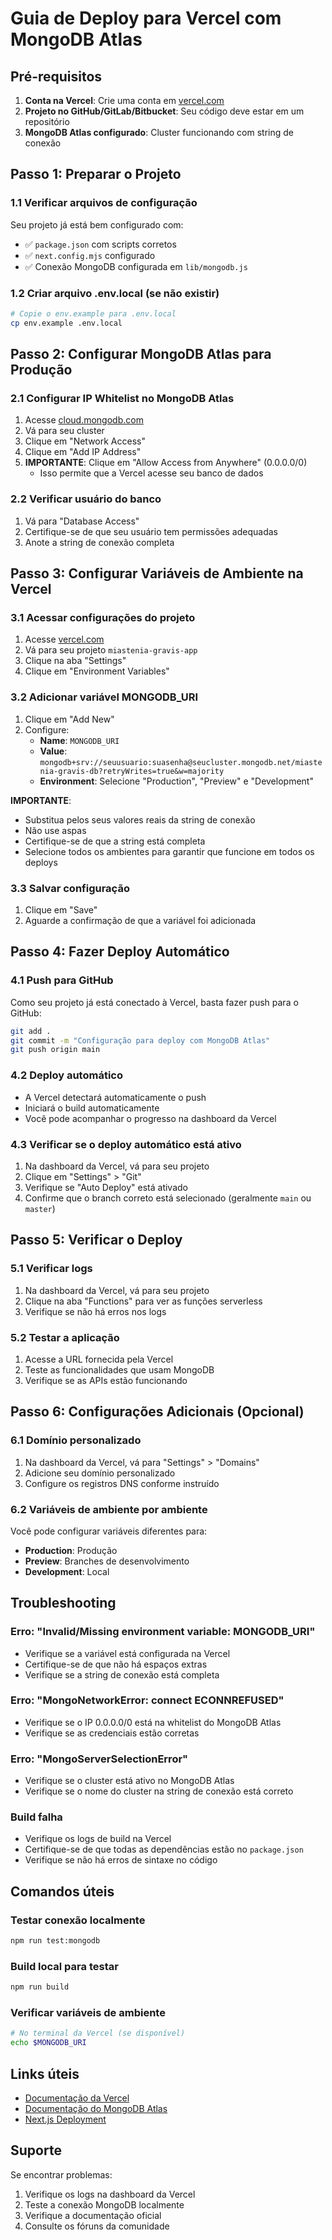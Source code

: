 # Guia de Deploy para Vercel com MongoDB Atlas

## Pré-requisitos

1. **Conta na Vercel**: Crie uma conta em [vercel.com](https://vercel.com)
2. **Projeto no GitHub/GitLab/Bitbucket**: Seu código deve estar em um repositório
3. **MongoDB Atlas configurado**: Cluster funcionando com string de conexão

## Passo 1: Preparar o Projeto

### 1.1 Verificar arquivos de configuração
Seu projeto já está bem configurado com:
- ✅ `package.json` com scripts corretos
- ✅ `next.config.mjs` configurado
- ✅ Conexão MongoDB configurada em `lib/mongodb.js`

### 1.2 Criar arquivo .env.local (se não existir)
```bash
# Copie o env.example para .env.local
cp env.example .env.local
```

## Passo 2: Configurar MongoDB Atlas para Produção

### 2.1 Configurar IP Whitelist no MongoDB Atlas
1. Acesse [cloud.mongodb.com](https://cloud.mongodb.com)
2. Vá para seu cluster
3. Clique em "Network Access"
4. Clique em "Add IP Address"
5. **IMPORTANTE**: Clique em "Allow Access from Anywhere" (0.0.0.0/0)
   - Isso permite que a Vercel acesse seu banco de dados

### 2.2 Verificar usuário do banco
1. Vá para "Database Access"
2. Certifique-se de que seu usuário tem permissões adequadas
3. Anote a string de conexão completa

## Passo 3: Configurar Variáveis de Ambiente na Vercel

### 3.1 Acessar configurações do projeto
1. Acesse [vercel.com](https://vercel.com)
2. Vá para seu projeto `miastenia-gravis-app`
3. Clique na aba "Settings"
4. Clique em "Environment Variables"

### 3.2 Adicionar variável MONGODB_URI
1. Clique em "Add New"
2. Configure:
   - **Name**: `MONGODB_URI`
   - **Value**: `mongodb+srv://seuusuario:suasenha@seucluster.mongodb.net/miastenia-gravis-db?retryWrites=true&w=majority`
   - **Environment**: Selecione "Production", "Preview" e "Development"

**IMPORTANTE**: 
- Substitua pelos seus valores reais da string de conexão
- Não use aspas
- Certifique-se de que a string está completa
- Selecione todos os ambientes para garantir que funcione em todos os deploys

### 3.3 Salvar configuração
1. Clique em "Save"
2. Aguarde a confirmação de que a variável foi adicionada

## Passo 4: Fazer Deploy Automático

### 4.1 Push para GitHub
Como seu projeto já está conectado à Vercel, basta fazer push para o GitHub:

```bash
git add .
git commit -m "Configuração para deploy com MongoDB Atlas"
git push origin main
```

### 4.2 Deploy automático
- A Vercel detectará automaticamente o push
- Iniciará o build automaticamente
- Você pode acompanhar o progresso na dashboard da Vercel

### 4.3 Verificar se o deploy automático está ativo
1. Na dashboard da Vercel, vá para seu projeto
2. Clique em "Settings" > "Git"
3. Verifique se "Auto Deploy" está ativado
4. Confirme que o branch correto está selecionado (geralmente `main` ou `master`)

## Passo 5: Verificar o Deploy

### 5.1 Verificar logs
1. Na dashboard da Vercel, vá para seu projeto
2. Clique na aba "Functions" para ver as funções serverless
3. Verifique se não há erros nos logs

### 5.2 Testar a aplicação
1. Acesse a URL fornecida pela Vercel
2. Teste as funcionalidades que usam MongoDB
3. Verifique se as APIs estão funcionando

## Passo 6: Configurações Adicionais (Opcional)

### 6.1 Domínio personalizado
1. Na dashboard da Vercel, vá para "Settings" > "Domains"
2. Adicione seu domínio personalizado
3. Configure os registros DNS conforme instruído

### 6.2 Variáveis de ambiente por ambiente
Você pode configurar variáveis diferentes para:
- **Production**: Produção
- **Preview**: Branches de desenvolvimento
- **Development**: Local

## Troubleshooting

### Erro: "Invalid/Missing environment variable: MONGODB_URI"
- Verifique se a variável está configurada na Vercel
- Certifique-se de que não há espaços extras
- Verifique se a string de conexão está completa

### Erro: "MongoNetworkError: connect ECONNREFUSED"
- Verifique se o IP 0.0.0.0/0 está na whitelist do MongoDB Atlas
- Verifique se as credenciais estão corretas

### Erro: "MongoServerSelectionError"
- Verifique se o cluster está ativo no MongoDB Atlas
- Verifique se o nome do cluster na string de conexão está correto

### Build falha
- Verifique os logs de build na Vercel
- Certifique-se de que todas as dependências estão no `package.json`
- Verifique se não há erros de sintaxe no código

## Comandos úteis

### Testar conexão localmente
```bash
npm run test:mongodb
```

### Build local para testar
```bash
npm run build
```

### Verificar variáveis de ambiente
```bash
# No terminal da Vercel (se disponível)
echo $MONGODB_URI
```

## Links úteis

- [Documentação da Vercel](https://vercel.com/docs)
- [Documentação do MongoDB Atlas](https://docs.atlas.mongodb.com/)
- [Next.js Deployment](https://nextjs.org/docs/deployment)

## Suporte

Se encontrar problemas:
1. Verifique os logs na dashboard da Vercel
2. Teste a conexão MongoDB localmente
3. Verifique a documentação oficial
4. Consulte os fóruns da comunidade
